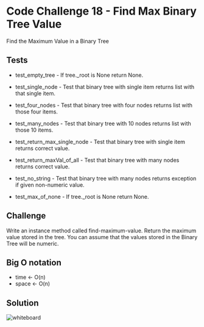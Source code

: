 # Code Challenge 18 - Find Max Binary Tree Value
Find the Maximum Value in a Binary Tree

## Tests
- test_empty_tree - If tree._root is None return None.
- test_single_node - Test that binary tree with single item returns list with that single item.
- test_four_nodes - Test that binary tree with four nodes returns list with those four items.
- test_many_nodes - Test that binary tree with 10 nodes returns list with those 10 items.

- test_return_max_single_node - Test that binary tree with single item returns correct value.
- test_return_maxVal_of_all - Test that binary tree with many nodes returns correct value.
- test_no_string - Test that binary tree with many nodes returns exception if given non-numeric value.
- test_max_of_none - If tree._root is None return None.

## Challenge
Write an instance method called find-maximum-value. Return the maximum value stored in the tree. You can assume that the values stored in the Binary Tree will be numeric.

## Big O notation
- time <- O(n)
- space <- O(n)

## Solution
![whiteboard](./assets/max_bin.jpg')